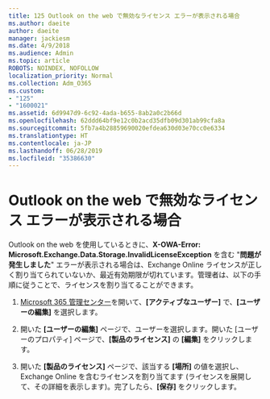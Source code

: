 ```yaml
---
title: 125 Outlook on the web で無効なライセンス エラーが表示される場合
ms.author: daeite
author: daeite
manager: jackiesm
ms.date: 4/9/2018
ms.audience: Admin
ms.topic: article
ROBOTS: NOINDEX, NOFOLLOW
localization_priority: Normal
ms.collection: Adm_O365
ms.custom:
- "125"
- "1600021"
ms.assetid: 6d9947d9-6c92-4ada-b655-8ab2a0c2b66d
ms.openlocfilehash: 62ddd64bf9e12c0b2acd35dfb09d301ab99cfa8a
ms.sourcegitcommit: 5fb7a4b28859690020efdea630d03e70cc0e6334
ms.translationtype: HT
ms.contentlocale: ja-JP
ms.lasthandoff: 06/28/2019
ms.locfileid: "35386630"
---
```

# <a name="getting-an-invalid-license-error-in-outlook-on-the-web"></a>Outlook on the web で無効なライセンス エラーが表示される場合

Outlook on the web を使用しているときに、**X-OWA-Error: Microsoft.Exchange.Data.Storage.InvalidLicenseException** を含む "**問題が発生しました**" エラーが表示される場合は、Exchange Online ライセンスが正しく割り当てられていないか、最近有効期限が切れています。管理者は、以下の手順に従うことで、ライセンスを割り当てることができます。
  
1. [Microsoft 365 管理センター](https://portal.office.com/adminportal/home#/homepage)を開いて、**[アクティブなユーザー]** で、**[ユーザーの編集]** を選択します。

2. 開いた **[ユーザーの編集]** ページで、ユーザーを選択します。開いた [ユーザーのプロパティ] ページで、**[製品のライセンス]** の **[編集]** をクリックします。

3. 開いた **[製品のライセンス]** ページで、該当する **[場所]** の値を選択し、Exchange Online を含むライセンスを割り当てます (ライセンスを展開して、その詳細を表示します)。完了したら、**[保存]** をクリックします。

